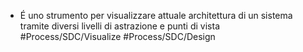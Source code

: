 - É uno strumento per visualizzare attuale architettura di un sistema tramite diversi livelli di astrazione e punti di vista #Process/SDC/Visualize #Process/SDC/Design
